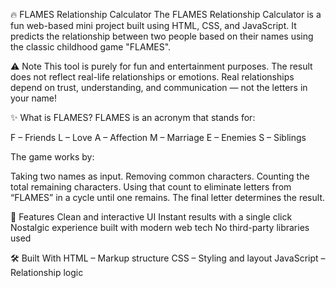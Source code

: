🔥 FLAMES Relationship Calculator
The FLAMES Relationship Calculator is a fun web-based mini project built using HTML, CSS, and JavaScript. It predicts the relationship between two people based on their names using the classic childhood game "FLAMES".

⚠️ Note
This tool is purely for fun and entertainment purposes.
The result does not reflect real-life relationships or emotions. Real relationships depend on trust, understanding, and communication — not the letters in your name!

✨ What is FLAMES?
FLAMES is an acronym that stands for:

F – Friends
L – Love
A – Affection
M – Marriage
E – Enemies
S – Siblings

The game works by:

Taking two names as input.
Removing common characters.
Counting the total remaining characters.
Using that count to eliminate letters from “FLAMES” in a cycle until one remains.
The final letter determines the result.

🚀 Features
Clean and interactive UI
Instant results with a single click
Nostalgic experience built with modern web tech
No third-party libraries used

🛠️ Built With
HTML – Markup structure
CSS – Styling and layout
JavaScript – Relationship logic